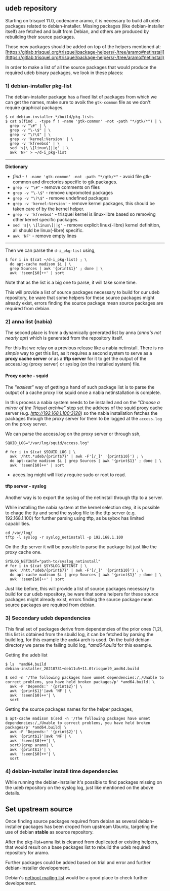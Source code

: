 ## udeb repository

Starting on trisquel 11.0, codename aramo, it is necessary to build all udeb packages related to debian-installer. Missing packages (like debian-installer itself) are fetched and built from Debian, and others are produced by rebuilding their source packages.

Those new packages should be added on top of the helpers mentioned at: 
[https://gitlab.trisquel.org/trisquel/package-helpers/-/tree/aramo#netinstall](https://gitlab.trisquel.org/trisquel/package-helpers/-/tree/aramo#netinstall)

In order to make a list of all the source packages that would produce the required udeb binary packages, we look in these places:

### 1) debian-installer pkg-list

The debian-installer package has a fixed list of packages from which we can get the names, make sure to avoik the `gtk-common` file as we don't require graphical packages.

```
$ cd debian-installer-*/build/pkg-lists
$ cat $(find . -type f ! -name 'gtk-common' -not -path "*/gtk/*") | \
  grep -v "\#" | \
  grep -v "\-\$" | \
  grep -v "\?\$" | \
  grep -v 'kernel:Version' | \
  grep -v 'kfreebsd' | \
  sed 's|\ \[linux\]||g' | \
  awk 'NF' > ~/d-i_pkg-list

```
---
**Dictionary**

* *find* - `! -name 'gtk-common' -not -path "*/gtk/*"` - avoid file gtk-common and directories specific to gtk packages.
* `grep -v "\#"` - remove comments on files
* `grep -v "\-\$"` - remove unpromoted packages
* `grep -v "\?\$"` - remove undefined packages
* `grep -v 'kernel:Version'` - remove kernel packages, this should be taken care of by the kernel helper.
* `grep -v 'kfreebsd'` - trisquel kernel is linux-libre based so removing other kernel specific packages.
* `sed 's|\ \[linux\]||g'` - remove explicit linux(-libre) kernel definition, all should be linux(-libre) specific.
* `awk 'NF'` - remove empty lines
---


Then we can parse the `d-i_pkg-list` using,

```
$ for i in $(cat ~/d-i_pkg-list) ; \
  do apt-cache madison $i | \
  grep Sources | awk '{print$1}' ; done | \
  awk '!seen[$0]++' | sort
```

Note that as the list is a big one to parse, it will take some time.

This will provide a list of source packages necessary to build for our udeb repository, be ware that some helpers for these source packages might already exist, errors finding the source package mean source packages are required from debian.

### 2) anna list (nabia)

The second place is from a dynamically generated list by anna (*anna's not nearly apt*) which is generated from the repository itself.

For this list we relay on a previous release like a nabia netinstall. There is no *simple* way to get this list, as it requires a second system to serve as a **proxy cache server** or as a **tftp server** for it to get the output of the access.log (proxy server) or syslog (on the installed system) file.

#### Proxy cache - squid
The *"easiest"* way of getting a hand of such package list is to parse the output of a cache proxy like squid once a nabia netinstallation is complete.

In this process a nabia system needs to be installed and on the *"Choose a mirror of the Triquel archive"* step set the address of the squid proxy cache server (e.g. *http://192.168.1.100:3128*) so the nabia installation fetches the packages through the proxy server for them to be logged at the `access.log` on the proxy server.

We can parse the access.log on the proxy server or through ssh,

```
SQUID_LOG="/var/log/squid/access.log"

# for i in $(cat $SQUID_LOG | \
  awk '/htt.*udeb/{print$7}' | awk -F'[/_]' '{print$10}') ; \
  do apt-cache madison $i | grep Sources | awk '{print$1}' ; done | \
  awk '!seen[$0]++' | sort

```
* acces.log might will likely require sudo or root to read.

#### tftp server - syslog

Another way is to export the syslog of the netinstall through tftp to a server.

While installing the nabia system at the kernel selection step, it is possible to chage the tty and send the syslog file to the tftp server (e.g. 192.168.1.100) for further parsing using tftp, as busybox has limited capabilities.

```
cd /var/log/
tftp -l syslog -r syslog_netinstall -p 192.168.1.100
```
On the tftp server it will be possible to parse the package list just like the proxy cache one.

```
SYSLOG_NETINST="path-to/syslog_netinstall"
# for i in $(cat $SYSLOG_NETINST | \
  awk '/htt.*udeb/{print$7}' | awk -F'[/_]' '{print$10}') ; \
  do apt-cache madison $i | grep Sources | awk '{print$1}' ; done | \
  awk '!seen[$0]++' | sort

```

Just like before, this will provide a list of source packages necessary to build for our udeb repository, be ware that some helpers for these source packages might already exist, errors finding the source package mean source packages are required from debian.

### 3) Secondary udeb dependencies

This final set of packages derive from dependencies of the prior ones (1,2), this list is obtained from the sbuild log, it can be fetched by parsing the build log, for this example the `amd64` arch is used.
On the build debian-directory we parse the failing build log, _*amd64.build_ for this example.

Getting the udeb list
```
$ ls  *amd64.build
debian-installer_20210731+deb11u5+11.0trisquel9_amd64.build

$ sed -n '/The following packages have unmet dependencies:/,/Unable to correct problems, you have held broken packages/p' *amd64.build| \
  awk -F 'Depends:' '{print$2}'| \
  awk '{print$1}'|awk 'NF'| \
  awk '!seen[$0]++'| \
  sort
```

Getting the source packages names for the helper packages,
```
$ apt-cache madison $(sed -n '/The following packages have unmet dependencies:/,/Unable to correct problems, you have held broken packages/p' *amd64.build| \
  awk -F 'Depends:' '{print$2}'| \
  awk '{print$1}'|awk 'NF'| \
  awk '!seen[$0]++'| \
  sort)|grep aramo| \
  awk '{print$1}'| \
  awk '!seen[$0]++'| \
  sort
```

### 4) debian-installer install time dependencies

While running the debian-installer it's possible to find packages missing on the udeb repository on the syslog log, just like mentioned on the above details.

## Set upstream source

Once finding source packages required from debian as several debian-installer packages has been droped from upstream Ubuntu, targeting the use of debian **stable** as source repository.

After the pkg-list+anna list is cleaned from duplicated or existing helpers, that would result on a base packages list to rebuild the udeb required repository for aramo.

Further packages could be added based on trial and error and further debian-installer developement.

Debian's [netboot mailing list](https://lists.debian.org/debian-boot/) would be a good place to check further developement.
